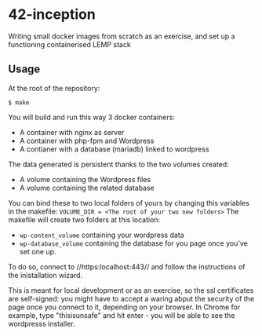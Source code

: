# 42-inception
Writing small docker images from scratch as an exercise, and set up a functioning containerised LEMP stack 

## Usage

At the root of the repository:
```
$ make
```

You will build and run this way 3 docker containers:
* A container with nginx as server
* A container with php-fpm and Wordpress
* A contianer with a database (mariadb) linked to wordpress

The data generated is persistent thanks to the two volumes created:
* A volume containing the Wordpress files
* A volume containing the related database

You can bind these to two local folders of yours by changing this variables in the makefile:
```VOLUME_DIR = <The root of your two new folders>```
The makefile will create two folders at this location:
* ```wp-content_volume``` containing your wordpress data
* ```wp-database_volume``` containing the database for you page once you've set one up.

To do so, connect to //https:localhost:443// and follow the instructions of the inistallation wizard.

This is meant for local development or as an exercise, so the ssl certificates are self-signed: you might have to accept a waring abput the security of the page once you connect to it, depending on your browser. In Chrome for example, type "thisisunsafe" and hit enter - you will be able to see the wordpresss installer.
